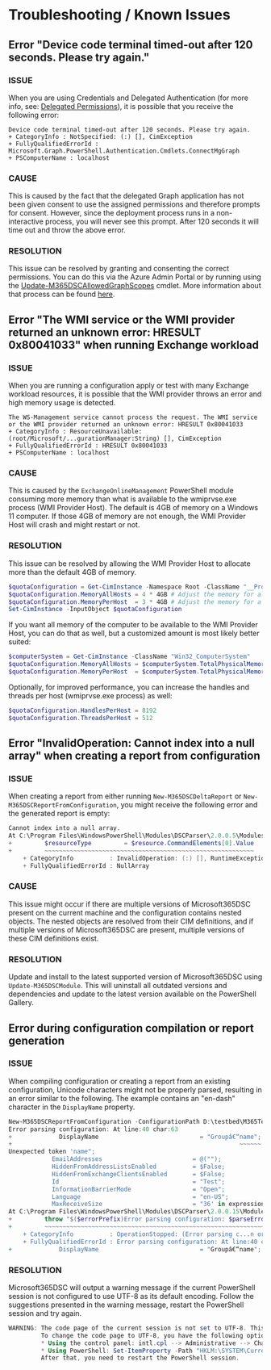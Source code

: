 # Troubleshooting / Known Issues

## Error "Device code terminal timed-out after 120 seconds. Please try again."

### ISSUE

When you are using Credentials and Delegated Authentication (for more info, see: <a href="../../get-started/authentication-and-permissions/#microsoft-graph-permissions" target="_blank">Delegated Permissions</a>), it is possible that you receive the following error:

```
Device code terminal timed-out after 120 seconds. Please try again.
+ CategoryInfo : NotSpecified: (:) [], CimException
+ FullyQualifiedErrorId : Microsoft.Graph.PowerShell.Authentication.Cmdlets.ConnectMgGraph
+ PSComputerName : localhost
```

### CAUSE

This is caused by the fact that the delegated Graph application has not been given consent to use the assigned permissions and therefore prompts for consent. However, since the deployment process runs in a non-interactive process, you will never see this prompt. After 120 seconds it will time out and throw the above error.

### RESOLUTION

This issue can be resolved by granting and consenting the correct permissions. You can do this via the Azure Admin Portal or by running using the <a href="../../cmdlets/Update-M365DSCAllowedGraphScopes/" target="_blank">Update-M365DSCAllowedGraphScopes</a> cmdlet. More information about that process can be found <a href="../authentication-and-permissions/#providing-consent-for-graph-permissions" target="_blank">here</a>.


## Error "The WMI service or the WMI provider returned an unknown error: HRESULT 0x80041033" when running Exchange workload

### ISSUE

When you are running a configuration apply or test with many Exchange workload resources, it is possible that the WMI provider throws an error and high memory usage is detected.

```
The WS-Management service cannot process the request. The WMI service or the WMI provider returned an unknown error: HRESULT 0x80041033
+ CategoryInfo : ResourceUnavailable: (root/Microsoft/...gurationManager:String) [], CimException
+ FullyQualifiedErrorId : HRESULT 0x80041033
+ PSComputerName : localhost
```

### CAUSE

This is caused by the `ExchangeOnlineManagement` PowerShell module consuming more memory than what is available to the wmiprvse.exe process (WMI Provider Host). The default is 4GB of memory on a Windows 11 computer. If those 4GB of memory are not enough, the WMI Provider Host will crash and might restart or not.

### RESOLUTION

This issue can be resolved by allowing the WMI Provider Host to allocate more than the default 4GB of memory.

```powershell
$quotaConfiguration = Get-CimInstance -Namespace Root -ClassName "__ProviderHostQuotaConfiguration"
$quotaConfiguration.MemoryAllHosts = 4 * 4GB # Adjust the memory for all processes combined
$quotaConfiguration.MemoryPerHost  = 3 * 4GB # Adjust the memory for a single wmiprvse.exe process
Set-CimInstance -InputObject $quotaConfiguration
```

If you want all memory of the computer to be available to the WMI Provider Host, you can do that as well, but a customized amount is most likely better suited:

```powershell
$computerSystem = Get-CimInstance -ClassName "Win32_ComputerSystem"
$quotaConfiguration.MemoryAllHosts = $computerSystem.TotalPhysicalMemory
$quotaConfiguration.MemoryPerHost  = $computerSystem.TotalPhysicalMemory
```

Optionally, for improved performance, you can increase the handles and threads per host (wmiprvse.exe process) as well:

```powershell
$quotaConfiguration.HandlesPerHost = 8192
$quotaConfiguration.ThreadsPerHost = 512
```


## Error "InvalidOperation: Cannot index into a null array" when creating a report from configuration

### ISSUE

When creating a report from either running `New-M365DSCDeltaReport` or `New-M365DSCReportFromConfiguration`, you might receive the following error and the generated report is empty:

```powershell
Cannot index into a null array.
At C:\Program Files\WindowsPowerShell\Modules\DSCParser\2.0.0.5\Modules\DSCParser.psm1:**456** char:9
+         $resourceType         = $resource.CommandElements[0].Value
+         ~~~~~~~~~~~~~~~~~~~~~~~~~~~~~~~~~~~~~~~~~~~~~~~~~~~~~~~~~~
    + CategoryInfo          : InvalidOperation: (:) [], RuntimeException
    + FullyQualifiedErrorId : NullArray
```

### CAUSE

This issue might occur if there are multiple versions of Microsoft365DSC present on the current machine and the configuration contains nested objects.
The nested objects are resolved from their CIM definitions, and if multiple versions of Microsoft365DSC are present, multiple versions of these CIM definitions exist.

### RESOLUTION

Update and install to the latest supported version of Microsoft365DSC using `Update-M365DSCModule`. This will uninstall all outdated versions and dependencies and update to the latest version available on the PowerShell Gallery.


## Error during configuration compilation or report generation

### ISSUE

When compiling configuration or creating a report from an existing configuration, Unicode characters might not be properly parsed, resulting in an error similar to the following.
The example contains an "en-dash" character in the `DisplayName` property.

```powershell
New-M365DSCReportFromConfiguration -ConfigurationPath D:\testbed\M365TenantConfig.ps1 -Type HTML -OutputPath D:\testbed\report.html
Error parsing configuration: At line:40 char:63
+             DisplayName                            = "Groupâ€“name";
+                                                               ~~~~~~
Unexpected token 'name";
            EmailAddresses                         = @("");
            HiddenFromAddressListsEnabled          = $False;
            HiddenFromExchangeClientsEnabled       = $False;
            Id                                     = "Test";
            InformationBarrierMode                 = "Open";
            Language                               = "en-US";
            MaxReceiveSize                         = "36' in expression or statement.
At C:\Program Files\WindowsPowerShell\Modules\DSCParser\2.0.0.15\Modules\DSCParser.psm1:472 char:9
+         throw "$($errorPrefix)Error parsing configuration: $parseErro ...
+         ~~~~~~~~~~~~~~~~~~~~~~~~~~~~~~~~~~~~~~~~~~~~~~~~~~~~~~~~~~~~~
    + CategoryInfo          : OperationStopped: (Error parsing c...n or statement.:String) [], RuntimeException
    + FullyQualifiedErrorId : Error parsing configuration: At line:40 char:63
+             DisplayName                            = "Groupâ€“name";
```

### RESOLUTION

Microsoft365DSC will output a warning message if the current PowerShell session is not configured to use UTF-8 as its default encoding.
Follow the suggestions presented in the warning message, restart the PowerShell session and try again.

```powershell
WARNING: The code page of the current session is not set to UTF-8. This may cause issues with Unicode characters.
         To change the code page to UTF-8, you have the following options:
         * Using the control panel: intl.cpl --> Administrative --> Change system locale --> Beta: Use Unicode UTF-8 for worldwide language support
         * Using PowerShell: Set-ItemProperty -Path "HKLM:\SYSTEM\CurrentControlSet\Control\Nls\CodePage" -Name "ACP" -Value 65001
         After that, you need to restart the PowerShell session.
```
